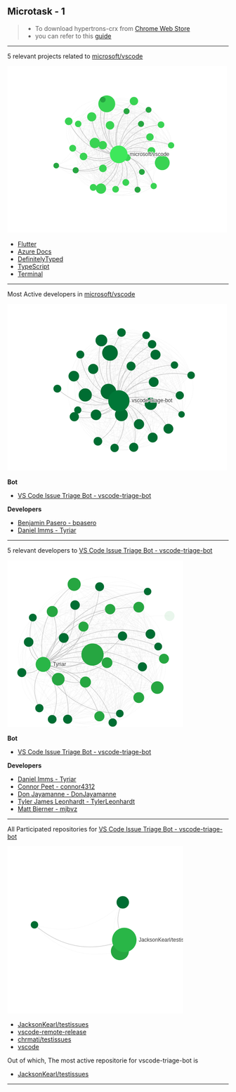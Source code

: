 Microtask - 1
---

> - To download hypertrons-crx from [Chrome Web Store](https://chrome.google.com/webstore/detail/hypertrons-crx/jkgfcnkgfapbckbpgobmgiphpknkiljm) 
> - you can refer to this [guide](https://github.com/hypertrons/hypertrons-crx/blob/master/INSTALLATION.zh-CN.md)
--- 

5 relevant projects related to [microsoft/vscode](https://github.com/microsoft/vscode)

![Relavant projects to microsoft/vscode](./images/vscode.png)
  - [Flutter](https://github.com/flutter/flutter)
  - [Azure Docs](https://github.com/MicrosoftDocs/azure-docs)
  - [DefinitelyTyped](https://github.com/DefinitelyTyped/DefinitelyTyped)
  - [TypeScript](https://github.com/microsoft/TypeScript)
  - [Terminal](https://github.com/microsoft/terminal)

---

Most Active developers in [microsoft/vscode](https://github.com/microsoft/vscode)

![Most active developers in microsoft/vscode](./images/vscode-triage-bot.png)

**Bot**

  - [VS Code Issue Triage Bot - vscode-triage-bot](https://github.com/vscode-triage-bot)

**Developers**

  - [Benjamin Pasero - bpasero](https://github.com/bpasero)
  - [Daniel Imms - Tyriar](https://github.com/Tyriar)

---

5 relevant developers to [VS Code Issue Triage Bot - vscode-triage-bot](https://github.com/vscode-triage-bot)

![Relevant developers in vscode-triage-bot](./images/vscode-relevant-developers.png)

**Bot**

  - [VS Code Issue Triage Bot - vscode-triage-bot](https://github.com/vscode-triage-bot)

**Developers**

  - [Daniel Imms - Tyriar](https://github.com/Tyriar)
  - [Connor Peet - connor4312](https://github.com/connor4312)
  - [Don Jayamanne - DonJayamanne](https://github.com/DonJayamanne)
  - [Tyler James Leonhardt - TylerLeonhardt](https://github.com/TylerLeonhardt)
  - [Matt Bierner - mjbvz](https://github.com/mjbvz)

---

All Participated repositories for [VS Code Issue Triage Bot - vscode-triage-bot](https://github.com/vscode-triage-bot)

![All Participated repositories for vscode-triage-bot](./images/vscode-triage-bot-most-participated-repos.png)

  - [JacksonKearl/testissues](https://github.com/JacksonKearl/testissues)
  - [vscode-remote-release](https://github.com/microsoft/vscode-remote-release)
  - [chrmati/testissues](https://github.com/chrmarti/testissues)
  - [vscode](https://github.com/microsoft/vscode)

Out of which, The most active repositorie for vscode-triage-bot is
  - [JacksonKearl/testissues](https://github.com/JacksonKearl/testissues)

---

